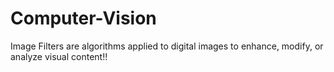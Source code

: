 # Computer-Vision
 Image Filters are algorithms applied to digital images to enhance, modify, or analyze visual content!!